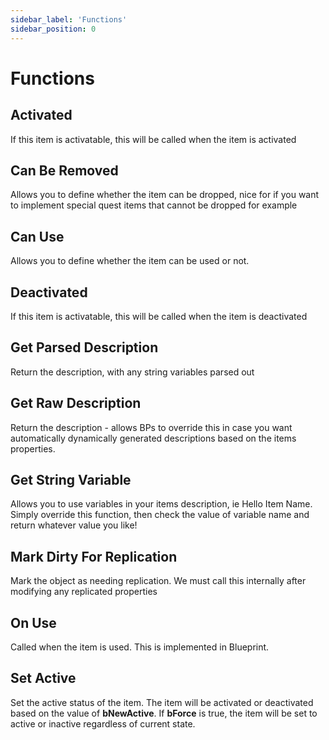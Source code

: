 ```yaml
---
sidebar_label: 'Functions'
sidebar_position: 0
---
```


# Functions

## Activated

If this item is activatable, this will be called when the item is activated

## Can Be Removed

Allows you to define whether the item can be dropped, nice for if you want to implement special quest items that cannot be dropped for example

## Can Use

Allows you to define whether the item can be used or not.

## Deactivated

If this item is activatable, this will be called when the item is deactivated

## Get Parsed Description

Return the description, with any string variables parsed out

## Get Raw Description

Return the description - allows BPs to override this in case you want automatically dynamically generated descriptions based on the items properties.

## Get String Variable

Allows you to use variables in your items description, ie Hello Item Name. Simply override this function, then check the value of variable name and return whatever value you like!

## Mark Dirty For Replication

Mark the object as needing replication. We must call this internally after modifying any replicated properties

## On Use

Called when the item is used. This is implemented in Blueprint.

## Set Active

Set the active status of the item. The item will be activated or deactivated based on the value of **bNewActive**. If **bForce** is true, the item will be set to active or inactive regardless of current state.
